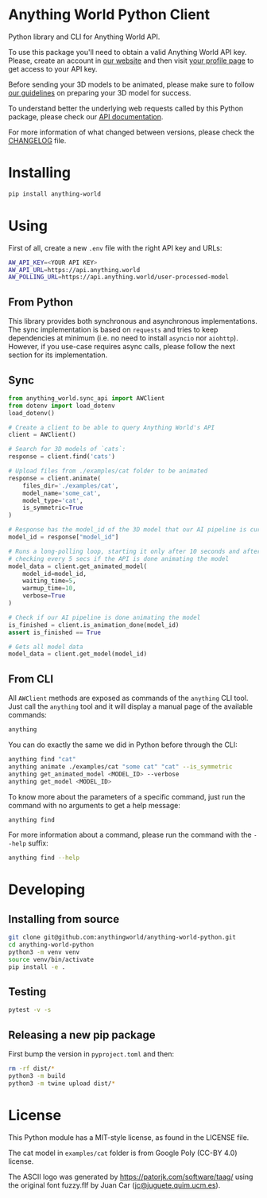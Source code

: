 # Anything World Python Client

Python library and CLI for Anything World API.

To use this package you'll need to obtain a valid Anything World API key.
Please, create an account in
[our website](https://app.anything.world/register) and then visit
[your profile page](https://app.anything.world/profile) to
get access to your API key.

Before sending your 3D models to be animated, please make sure to follow [our guidelines](https://anything-world.gitbook.io/anything-world/api/preparing-your-3d-model)
on preparing your 3D model for success.

To understand better the underlying web requests called by this
Python package, please check our
[API documentation](https://anything-world.gitbook.io/anything-world/api/rest-api-references).

For more information of what changed between versions, please check the
[CHANGELOG](./CHANGELOG.md) file.

# Installing

```bash
pip install anything-world
```

# Using

First of all, create a new `.env` file with the right API key and URLs:

```bash
AW_API_KEY=<YOUR API KEY>
AW_API_URL=https://api.anything.world
AW_POLLING_URL=https://api.anything.world/user-processed-model
```

## From Python

This library provides both synchronous and asynchronous implementations.
The sync implementation is based on `requests` and tries to keep dependencies
at minimum (i.e. no need to install `asyncio` nor `aiohttp`). However,
if you use-case requires async calls, please follow the next section for its
implementation.

## Sync

```python
from anything_world.sync_api import AWClient
from dotenv import load_dotenv
load_dotenv()

# Create a client to be able to query Anything World's API
client = AWClient()

# Search for 3D models of `cats`:
response = client.find('cats')

# Upload files from ./examples/cat folder to be animated
response = client.animate(
    files_dir='./examples/cat',
    model_name='some_cat',
    model_type='cat',
    is_symmetric=True
)

# Response has the model_id of the 3D model that our AI pipeline is currently animating
model_id = response["model_id"]

# Runs a long-polling loop, starting it only after 10 seconds and after that,
# checking every 5 secs if the API is done animating the model
model_data = client.get_animated_model(
    model_id=model_id,
    waiting_time=5,
    warmup_time=10,
    verbose=True
)

# Check if our AI pipeline is done animating the model
is_finished = client.is_animation_done(model_id)
assert is_finished == True

# Gets all model data
model_data = client.get_model(model_id)
```

## From CLI

All `AWClient` methods are exposed as commands of the `anything` CLI tool.
Just call the `anything` tool and it will display a manual page of the
available commands:

```bash
anything
```

You can do exactly the same we did in Python before through the CLI:

```bash
anything find "cat"
anything animate ./examples/cat "some cat" "cat" --is_symmetric
anything get_animated_model <MODEL_ID> --verbose
anything get_model <MODEL_ID>
```

To know more about the parameters of a specific command, just run the
command with no arguments to get a help message:

```bash
anything find
```

For more information about a command, please run the command with the `--help`
suffix:

```bash
anything find --help
```

# Developing

## Installing from source

```bash
git clone git@github.com:anythingworld/anything-world-python.git
cd anything-world-python
python3 -m venv venv
source venv/bin/activate
pip install -e .
```

## Testing

```bash
pytest -v -s
```

## Releasing a new pip package

First bump the version in `pyproject.toml` and then:

```bash
rm -rf dist/*
python3 -m build
python3 -m twine upload dist/*
```

# License

This Python module has a MIT-style license, as found in the LICENSE file.

The cat model in `examples/cat` folder is from Google Poly (CC-BY 4.0) license.

The ASCII logo was generated by https://patorjk.com/software/taag/ using the
original font fuzzy.flf by Juan Car (jc@juguete.quim.ucm.es).
